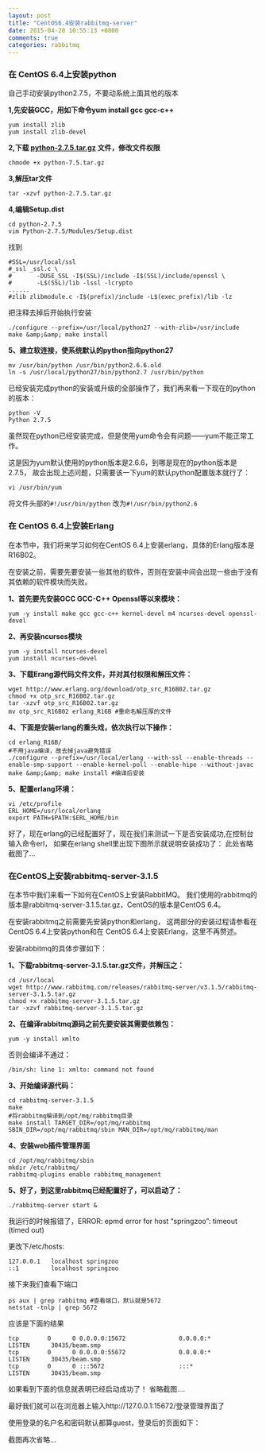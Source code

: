 ```yaml
---
layout: post
title: "CentOS6.4安装rabbitmq-server"
date: 2015-04-20 10:55:13 +0800
comments: true
categories: rabbitmq
---
```


### 在 CentOS 6.4上安装python
自己手动安装python2.7.5，不要动系统上面其他的版本

**1,先安装GCC，用如下命令yum install gcc gcc-c++**
```
yum install zlib
yum install zlib-devel
```
**2,下载 [python-2.7.5.tar.gz][] 文件，修改文件权限**
```
chmode +x python-7.5.tar.gz
```
**3,解压tar文件**
```
tar -xzvf python-2.7.5.tar.gz
```
**4,编辑Setup.dist**
```
cd python-2.7.5
vim Python-2.7.5/Modules/Setup.dist
```
找到<!--more-->

    #SSL=/usr/local/ssl
    #_ssl _ssl.c \
    #       -DUSE_SSL -I$(SSL)/include -I$(SSL)/include/openssl \
    #       -L$(SSL)/lib -lssl -lcrypto
    ......
    #zlib zlibmodule.c -I$(prefix)/include -L$(exec_prefix)/lib -lz

把注释去掉后开始执行安装
```
./configure --prefix=/usr/local/python27 --with-zlib=/usr/include
make &amp;&amp; make install
```
**5、建立软连接，使系统默认的python指向python27**
```
mv /usr/bin/python /usr/bin/python2.6.6.old
ln -s /usr/local/python27/bin/python2.7 /usr/bin/python
```
已经安装完成python的安装或升级的全部操作了，我们再来看一下现在的python的版本：
```
python -V
Python 2.7.5
```
虽然现在python已经安装完成，但是使用yum命令会有问题——yum不能正常工作。

这是因为yum默认使用的python版本是2.6.6，到哪是现在的python版本是2.7.5，
故会出现上述问题，只需要该一下yum的默认python配置版本就行了：
```
vi /usr/bin/yum
```
将文件头部的`#!/usr/bin/python` 改为`#!/usr/bin/python2.6`

### 在 CentOS 6.4上安装Erlang
在本节中，我们将来学习如何在CentOS 6.4上安装erlang，具体的Erlang版本是R16B02。

在安装之前，需要先要安装一些其他的软件，否则在安装中间会出现一些由于没有其依赖的软件模块而失败。

**1、首先要先安装GCC GCC-C++ Openssl等以来模块：**
```
yum -y install make gcc gcc-c++ kernel-devel m4 ncurses-devel openssl-devel
```
**2、再安装ncurses模块**
```
yum -y install ncurses-devel
yum install ncurses-devel
```
**3、下载Erang源代码文件文件，并对其付权限和解压文件：**
```
wget http://www.erlang.org/download/otp_src_R16B02.tar.gz
chmod +x otp_src_R16B02.tar.gz
tar -xzvf otp_src_R16B02.tar.gz
mv otp_src_R16B02 erlang_R16B #重命名解压厚的文件
```
**4、下面是安装erlang的重头戏，依次执行以下操作：**
```
cd erlang_R16B/
#不用java编译，故去掉java避免错误
./configure --prefix=/usr/local/erlang --with-ssl --enable-threads --enable-smp-support --enable-kernel-poll --enable-hipe --without-javac
make &amp;&amp; make install #编译后安装
```
**5、配置erlang环境：**
```
vi /etc/profile
ERL_HOME=/usr/local/erlang
export PATH=$PATH:$ERL_HOME/bin
```
好了，现在erlang的已经配置好了，现在我们来测试一下是否安装成功,在控制台输入命令erl，
如果在erlang shell里出现下图所示就说明安装成功了：
此处省略截图了…

### 在CentOS上安装rabbitmq-server-3.1.5
在本节中我们来看一下如何在CentOS上安装RabbitMQ。
我们使用的rabbitmq的版本是rabbitmq-server-3.1.5.tar.gz，CentOS的版本是CentOS 6.4。

在安装rabbitmq之前需要先安装python和erlang，
这两部分的安装过程请参看在CentOS 6.4上安装python和在 CentOS 6.4上安装Erlang，这里不再赘述。

安装rabbitmq的具体步骤如下：

**1、下载rabbitmq-server-3.1.5.tar.gz文件，并解压之：**
```
cd /usr/local
wget http://www.rabbitmq.com/releases/rabbitmq-server/v3.1.5/rabbitmq-server-3.1.5.tar.gz
chmod +x rabbitmq-server-3.1.5.tar.gz
tar -xzvf rabbitmq-server-3.1.5.tar.gz
```
**2、在编译rabbitmq源码之前先要安装其需要依赖包：**
```
yum -y install xmlto
```
否则会编译不通过：
```
/bin/sh: line 1: xmlto: command not found
```
**3、开始编译源代码：**
```
cd rabbitmq-server-3.1.5
make
#将rabbitmq编译到/opt/mq/rabbitmq目录
make install TARGET_DIR=/opt/mq/rabbitmq SBIN_DIR=/opt/mq/rabbitmq/sbin MAN_DIR=/opt/mq/rabbitmq/man
```
**4、安装web插件管理界面**
```
cd /opt/mq/rabbitmq/sbin
mkdir /etc/rabbitmq/
rabbitmq-plugins enable rabbitmq_management
```
**5、好了，到这里rabbitmq已经配置好了，可以启动了：**
```
./rabbitmq-server start &
```
我运行的时候报错了，ERROR: epmd error for host “springzoo”: timeout (timed out)

更改下/etc/hosts:

    127.0.0.1   localhost springzoo
    ::1         localhost springzoo

接下来我们查看下端口
```
ps aux | grep rabbitmq #查看端口，默认就是5672
netstat -tnlp | grep 5672
```
应该是下面的结果

    tcp        0      0 0.0.0.0:15672               0.0.0.0:*                   LISTEN      30435/beam.smp
    tcp        0      0 0.0.0.0:55672               0.0.0.0:*                   LISTEN      30435/beam.smp
    tcp        0      0 :::5672                     :::*                        LISTEN      30435/beam.smp

如果看到下面的信息就表明已经启动成功了！
省略截图….

最好我们就可以在浏览器上输入http://127.0.0.1:15672/登录管理界面了

使用登录的名户名和密码默认都算guest，登录后的页面如下：

截图再次省略…


[python-2.7.5.tar.gz]: https://www.python.org/ftp/python/2.7.5/Python-2.7.5.tgz
